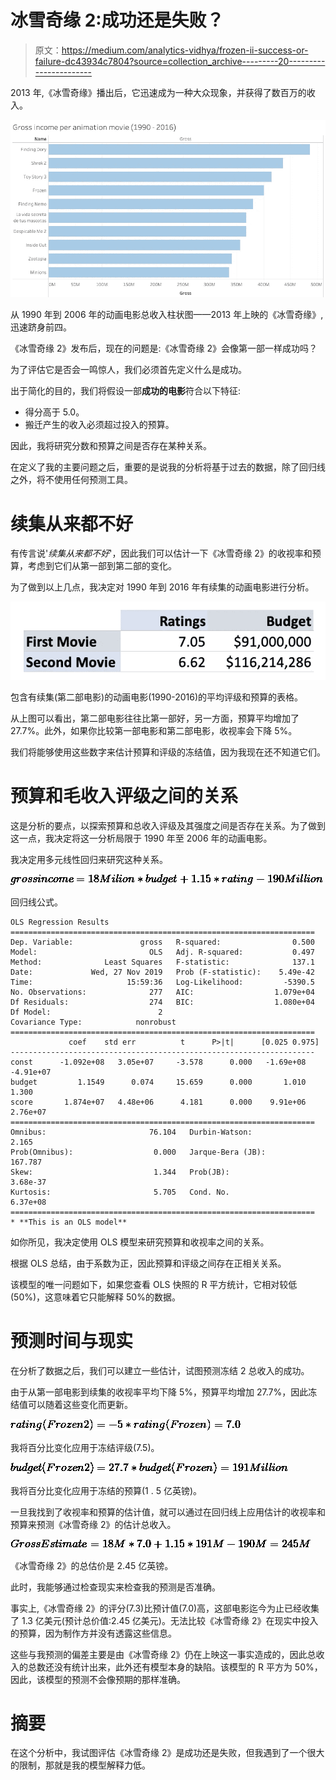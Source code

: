 # 冰雪奇缘 2:成功还是失败？

> 原文：<https://medium.com/analytics-vidhya/frozen-ii-success-or-failure-dc43934c7804?source=collection_archive---------20----------------------->

2013 年,《冰雪奇缘》播出后，它迅速成为一种大众现象，并获得了数百万的收入。

![](img/9405b2d635a95ce9424f14cf2fc44e69.png)

从 1990 年到 2006 年的动画电影总收入柱状图——2013 年上映的《冰雪奇缘》,迅速跻身前四。

《冰雪奇缘 2》发布后，现在的问题是:《冰雪奇缘 2》会像第一部一样成功吗？

为了评估它是否会一鸣惊人，我们必须首先定义什么是成功。

出于简化的目的，我们将假设一部**成功的电影**符合以下特征:

*   得分高于 5.0。
*   搬迁产生的收入必须超过投入的预算。

因此，我将研究分数和预算之间是否存在某种关系。

在定义了我的主要问题之后，重要的是说我的分析将基于过去的数据，除了回归线之外，将不使用任何预测工具。

# 续集从来都不好

有传言说'*续集从来都不好*'，因此我们可以估计一下《冰雪奇缘 2》的收视率和预算，考虑到它们从第一部到第二部的变化。

为了做到以上几点，我决定对 1990 年到 2016 年有续集的动画电影进行分析。

![](img/2dce0014df433903f39781105c0006a8.png)

包含有续集(第二部电影)的动画电影(1990-2016)的平均评级和预算的表格。

从上图可以看出，第二部电影往往比第一部好，另一方面，预算平均增加了 27.7%。此外，如果你比较第一部电影和第二部电影，收视率会下降 5%。

我们将能够使用这些数字来估计预算和评级的冻结值，因为我现在还不知道它们。

# 预算和毛收入评级之间的关系

这是分析的要点，以探索预算和总收入评级及其强度之间是否存在关系。为了做到这一点，我决定将这一分析局限于 1990 年至 2006 年的动画电影。

我决定用多元线性回归来研究这种关系。

![](img/19af18bfe2f771032852b136b2e86f18.png)

回归线公式。

```
OLS Regression Results                            
====================================================================
Dep. Variable:               gross   R-squared:                0.500
Model:                         OLS   Adj. R-squared:           0.497
Method:              Least Squares   F-statistic:              137.1
Date:             Wed, 27 Nov 2019   Prob (F-statistic):    5.49e-42
Time:                     15:59:36   Log-Likelihood:         -5390.5
No. Observations:              277   AIC:                  1.079e+04
Df Residuals:                  274   BIC:                  1.080e+04
Df Model:                        2                                         
Covariance Type:            nonrobust                                         
====================================================================
             coef    std err          t      P>|t|      [0.025 0.975]
--------------------------------------------------------------------
const      -1.092e+08   3.05e+07     -3.578      0.000   -1.69e+08   -4.91e+07
budget         1.1549      0.074     15.659      0.000       1.010       1.300
score       1.874e+07   4.48e+06      4.181      0.000    9.91e+06    2.76e+07
====================================================================
Omnibus:                       76.104   Durbin-Watson:                   2.165
Prob(Omnibus):                  0.000   Jarque-Bera (JB):              167.787
Skew:                           1.344   Prob(JB):                     3.68e-37
Kurtosis:                       5.705   Cond. No.                     6.37e+08
====================================================================
* **This is an OLS model**
```

如你所见，我决定使用 OLS 模型来研究预算和收视率之间的关系。

根据 OLS 总结，由于系数为正，因此预算和评级之间存在正相关关系。

该模型的唯一问题如下，如果您查看 OLS 快照的 R 平方统计，它相对较低(50%)，这意味着它只能解释 50%的数据。

# 预测时间与现实

在分析了数据之后，我们可以建立一些估计，试图预测冻结 2 总收入的成功。

由于从第一部电影到续集的收视率平均下降 5%，预算平均增加 27.7%，因此冻结值可以随着这些变化而更新。

![](img/f5ae9464cb8a768773a6cf4eb30a0446.png)

我将百分比变化应用于冻结评级(7.5)。

![](img/37c66dae3210f2140d45e718f7496d95.png)

我将百分比变化应用于冻结的预算(1 . 5 亿英镑)。

一旦我找到了收视率和预算的估计值，就可以通过在回归线上应用估计的收视率和预算来预测《冰雪奇缘 2》的估计总收入。

![](img/e384200c7896a9c43e35ac8abec41315.png)

《冰雪奇缘 2》的总估价是 2.45 亿英镑。

此时，我能够通过检查现实来检查我的预测是否准确。

事实上,《冰雪奇缘 2》的评分(7.3)比预计值(7.0)高，这部电影迄今为止已经收集了 1.3 亿美元(预计总价值:2.45 亿美元)。无法比较《冰雪奇缘 2》在现实中投入的预算，因为制作方并没有透露这些信息。

这些与我预测的偏差主要是由《冰雪奇缘 2》仍在上映这一事实造成的，因此总收入的总数还没有统计出来，此外还有模型本身的缺陷。该模型的 R 平方为 50%，因此，该模型的预测不会像预期的那样准确。

# 摘要

在这个分析中，我试图评估《冰雪奇缘 2》是成功还是失败，但我遇到了一个很大的限制，那就是我的模型解释力低。